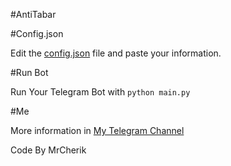 #AntiTabar

#Config.json

Edit the [config.json](https://github.com/KhodeCherik/AntiTabar/blob/main/config.json) file and paste your information.

#Run Bot

Run Your Telegram Bot with
``` python main.py ```

#Me

More information in [My Telegram Channel](https://t.me/Cherik_Sources)

Code By MrCherik
